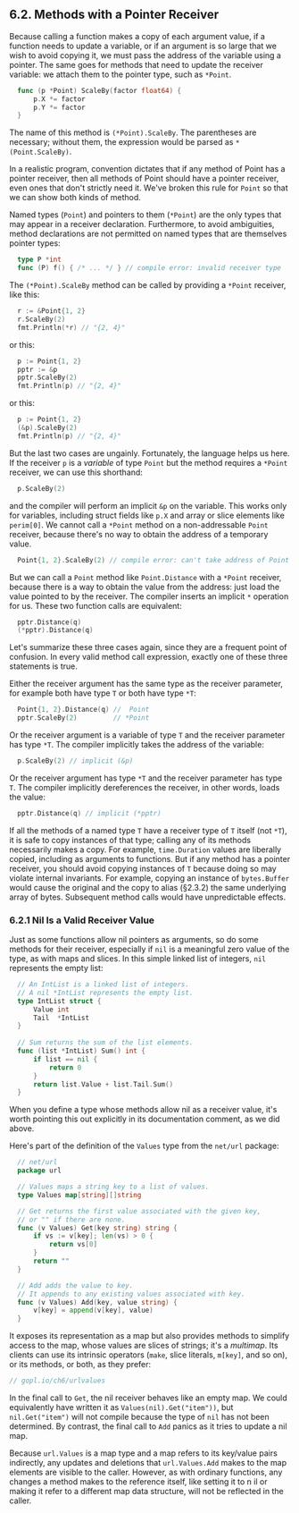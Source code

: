 ## 6.2. Methods with a Pointer Receiver 

Because calling a function makes a copy of each argument value, if a function needs to update a variable, or if an argument is so large that we wish to avoid copying it, we must pass the address of the variable using a pointer. The same goes for methods that need to update the receiver variable: we attach them to the pointer type, such as `*Point`.

```go
  func (p *Point) ScaleBy(factor float64) {
      p.X *= factor
      p.Y *= factor
  }
```
The name of this method is `(*Point).ScaleBy`. The parentheses are necessary; without them, the expression would be parsed as `*(Point.ScaleBy)`.

In a realistic program, convention dictates that if any method of Point has a pointer receiver, then all methods of Point should have a pointer receiver, even ones that don't strictly need it. We've broken this rule for `Point` so that we can show both kinds of method.

Named types (`Point`) and pointers to them (`*Point`) are the only types that may appear in a receiver declaration. Furthermore, to avoid ambiguities, method declarations are not permitted on named types that are themselves pointer types:
```go
  type P *int
  func (P) f() { /* ... */ } // compile error: invalid receiver type
```
The `(*Point).ScaleBy` method can be called by providing a `*Point` receiver, like this:
```go
  r := &Point{1, 2}
  r.ScaleBy(2)
  fmt.Println(*r) // "{2, 4}"
```
or this:
```go
  p := Point{1, 2}
  pptr := &p
  pptr.ScaleBy(2)
  fmt.Println(p) // "{2, 4}"
```
or this:
```go
  p := Point{1, 2}
  (&p).ScaleBy(2)
  fmt.Println(p) // "{2, 4}"
```
But the last two cases are ungainly. Fortunately, the language helps us here. If the receiver `p` is a *variable* of type `Point` but the method requires a `*Point` receiver, we can use this shorthand:
```go
  p.ScaleBy(2)
```
and the compiler will perform an implicit `&p` on the variable. This works only for variables, including struct fields like `p.X` and array or slice elements like `perim[0]`. We cannot call a `*Point` method on a non-addressable `Point` receiver, because there's no way to obtain the address of a temporary value.
```go
  Point{1, 2}.ScaleBy(2) // compile error: can't take address of Point literal
```
But we can call a `Point` method like `Point.Distance` with a `*Point` receiver, because there is a way to obtain the value from the address: just load the value pointed to by the receiver. The compiler inserts an implicit `*` operation for us. These two function calls are equivalent:
```go
  pptr.Distance(q)
  (*pptr).Distance(q)
```
Let's summarize these three cases again, since they are a frequent point of confusion. In every valid method call expression, exactly one of these three statements is true.

Either the receiver argument has the same type as the receiver parameter, for example both have type `T` or both have type `*T`:
```go
  Point{1, 2}.Distance(q) //  Point
  pptr.ScaleBy(2)         // *Point
```
Or the receiver argument is a variable of type `T` and the receiver parameter has type `*T`. The compiler implicitly takes the address of the variable:
```go
  p.ScaleBy(2) // implicit (&p)
```
Or the receiver argument has type `*T` and the receiver parameter has type `T`. The compiler implicitly dereferences the receiver, in other words, loads the value:
```go
  pptr.Distance(q) // implicit (*pptr)
```
If all the methods of a named type `T` have a receiver type of `T` itself (not `*T`), it is safe to copy instances of that type; calling any of its methods necessarily makes a copy. For example, `time.Duration` values are liberally copied, including as arguments to functions. But if any method has a pointer receiver, you should avoid copying instances of `T` because doing so may violate internal invariants. For example, copying an instance of `bytes.Buffer` would cause the original and the copy to alias (§2.3.2) the same underlying array of bytes. Subsequent method calls would have unpredictable effects.

### 6.2.1 Nil Is a Valid Receiver Value

Just as some functions allow nil pointers as arguments, so do some methods for their receiver, especially if `nil` is a meaningful zero value of the type, as with maps and slices. In this simple linked list of integers, `nil` represents the empty list:
```go
  // An IntList is a linked list of integers.
  // A nil *IntList represents the empty list.
  type IntList struct {
      Value int
      Tail  *IntList
  }
  
  // Sum returns the sum of the list elements.
  func (list *IntList) Sum() int {
      if list == nil {
          return 0
      }
      return list.Value + list.Tail.Sum()
  }
```
When you define a type whose methods allow nil as a receiver value, it's worth pointing this
out explicitly in its documentation comment, as we did above.

Here's part of the definition of the `Values` type from the `net/url` package:
```go
  // net/url
  package url

  // Values maps a string key to a list of values.
  type Values map[string][]string

  // Get returns the first value associated with the given key,
  // or "" if there are none.
  func (v Values) Get(key string) string {
      if vs := v[key]; len(vs) > 0 {
          return vs[0]
      }
      return ""
  }

  // Add adds the value to key.
  // It appends to any existing values associated with key.
  func (v Values) Add(key, value string) {
      v[key] = append(v[key], value)
  }
```
It exposes its representation as a map but also provides methods to simplify access to the map, whose values are slices of strings; it's a *multimap*. Its clients can use its intrinsic operators (`make`, slice literals, `m[key]`, and so on), or its methods, or both, as they prefer:
```go
// gopl.io/ch6/urlvalues

```
In the final call to `Get`, the nil receiver behaves like an empty map. We could equivalently have written it as `Values(nil).Get("item"))`, but `nil.Get("item")` will not compile because the type of `nil` has not been determined. By contrast, the final call to `Add` panics as it tries to update a nil map.

Because `url.Values` is a map type and a map refers to its key/value pairs indirectly, any updates and deletions that `url.Values.Add` makes to the map elements are visible to the caller. However, as with ordinary functions, any changes a method makes to the reference itself, like setting it to n il or making it refer to a different map data structure, will not be reflected in the caller.
